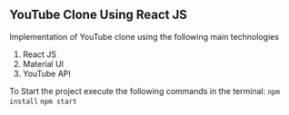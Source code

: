 ## YouTube Clone Using React JS

Implementation of YouTube clone using the following main technologies
  1. React JS
  2. Material UI
  3. YouTube API

To Start the project execute the following commands in the terminal:
    `npm install`
    `npm start`


